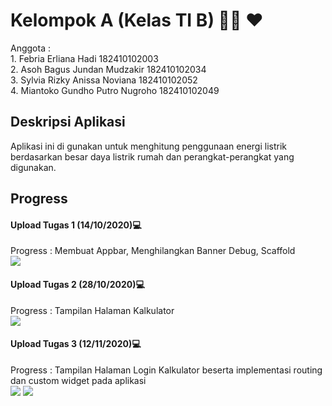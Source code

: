 # Kelompok A (Kelas TI B) 🤞🏻 ❤
Anggota :<br> 1. Febria Erliana Hadi		182410102003<br>
          2. Asoh Bagus Jundan Mudzakir	182410102034<br>
          3. Sylvia Rizky Anissa Noviana	182410102052<br>
          4. Miantoko Gundho Putro Nugroho	182410102049

## Deskripsi Aplikasi
Aplikasi ini di gunakan untuk menghitung penggunaan energi listrik
berdasarkan besar daya listrik rumah dan perangkat-perangkat yang
digunakan.

## Progress
#### Upload Tugas 1 (14/10/2020)💻
Progress : Membuat Appbar, Menghilangkan Banner Debug, Scaffold<br>
<img src="https://github.com/bagusjundan/pemrogramanMobile/blob/main/tugas%20pertama/screenshot.jpeg">
#### Upload Tugas 2 (28/10/2020)💻
Progress : Tampilan Halaman Kalkulator<br>
<img src="https://github.com/bagusjundan/pemrogramanMobile/blob/main/tugas%20kedua/screenshot%20halaman%20kalkulator.jpeg">
#### Upload Tugas 3 (12/11/2020)💻
Progress : Tampilan Halaman Login Kalkulator beserta implementasi routing dan custom widget pada aplikasi<br>
<img src="https://github.com/bagusjundan/pemrogramanMobile/blob/main/usage/Screenshot_Login.jpg">
<img src="https://github.com/bagusjundan/pemrogramanMobile/blob/main/usage/Screenshot_Kalkulator.jpg">
